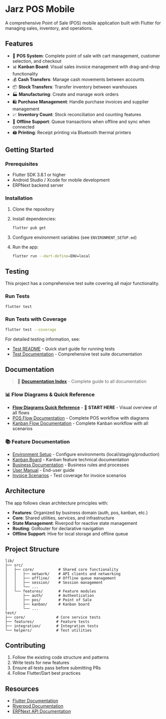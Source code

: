 # Jarz POS Mobile

A comprehensive Point of Sale (POS) mobile application built with Flutter for managing sales, inventory, and operations.

## Features

- 🛒 **POS System**: Complete point of sale with cart management, customer selection, and checkout
- 📊 **Kanban Board**: Visual sales invoice management with drag-and-drop functionality
- 💰 **Cash Transfers**: Manage cash movements between accounts
- 📦 **Stock Transfers**: Transfer inventory between warehouses
- 🏭 **Manufacturing**: Create and manage work orders
- 🛍️ **Purchase Management**: Handle purchase invoices and supplier management
- 📈 **Inventory Count**: Stock reconciliation and counting features
- 🔌 **Offline Support**: Queue transactions when offline and sync when connected
- 🖨️ **Printing**: Receipt printing via Bluetooth thermal printers

## Getting Started

### Prerequisites

- Flutter SDK 3.8.1 or higher
- Android Studio / Xcode for mobile development
- ERPNext backend server

### Installation

1. Clone the repository
2. Install dependencies:
   ```bash
   flutter pub get
   ```

3. Configure environment variables (see `ENVIRONMENT_SETUP.md`)

4. Run the app:
   ```bash
   flutter run --dart-define=ENV=local
   ```

## Testing

This project has a comprehensive test suite covering all major functionality.

### Run Tests
```bash
flutter test
```

### Run Tests with Coverage
```bash
flutter test --coverage
```

For detailed testing information, see:
- [Test README](test/README.md) - Quick start guide for running tests
- [Test Documentation](test/TEST_DOCUMENTATION.md) - Comprehensive test suite documentation

## Documentation

> 📑 **[Documentation Index](DOCUMENTATION_INDEX.md)** - Complete guide to all documentation

### 📊 Flow Diagrams & Quick Reference
- **[Flow Diagrams Quick Reference](FLOW_DIAGRAMS_QUICK_REFERENCE.md)** - 🎯 **START HERE** - Visual overview of all flows
- [POS Flow Documentation](POS_FLOW_DOCUMENTATION.md) - Complete POS workflow with diagrams
- [Kanban Flow Documentation](KANBAN_FLOW_DOCUMENTATION.md) - Complete Kanban workflow with all scenarios

### 📚 Feature Documentation
- [Environment Setup](ENVIRONMENT_SETUP.md) - Configure environments (local/staging/production)
- [Kanban Board](KANBAN_README.md) - Kanban feature technical documentation
- [Business Documentation](BUSINESS_DOCUMENTATION.md) - Business rules and processes
- [User Manual](USER_MANUAL.md) - End-user guide
- [Invoice Scenarios](INVOICE_SCENARIOS_README.md) - Test coverage for invoice scenarios

## Architecture

The app follows clean architecture principles with:
- **Features**: Organized by business domain (auth, pos, kanban, etc.)
- **Core**: Shared utilities, services, and infrastructure
- **State Management**: Riverpod for reactive state management
- **Routing**: GoRouter for declarative navigation
- **Offline Support**: Hive for local storage and offline queue

## Project Structure

```
lib/
├── src/
│   ├── core/           # Shared core functionality
│   │   ├── network/    # API clients and networking
│   │   ├── offline/    # Offline queue management
│   │   ├── session/    # Session management
│   │   └── ...
│   └── features/       # Feature modules
│       ├── auth/       # Authentication
│       ├── pos/        # Point of Sale
│       ├── kanban/     # Kanban board
│       └── ...
test/
├── core/              # Core service tests
├── features/          # Feature tests
├── integration/       # Integration tests
└── helpers/           # Test utilities
```

## Contributing

1. Follow the existing code structure and patterns
2. Write tests for new features
3. Ensure all tests pass before submitting PRs
4. Follow Flutter/Dart best practices

## Resources

- [Flutter Documentation](https://docs.flutter.dev/)
- [Riverpod Documentation](https://riverpod.dev/)
- [ERPNext API Documentation](https://frappeframework.com/docs)
